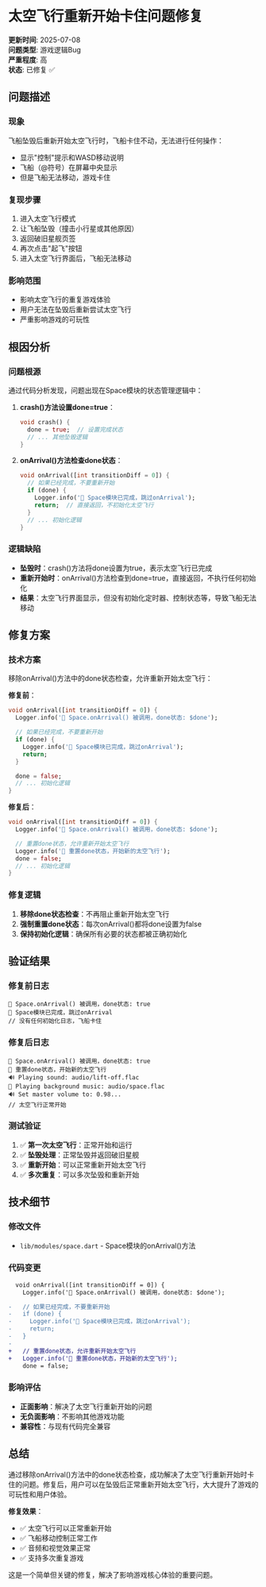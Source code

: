 # 太空飞行重新开始卡住问题修复

**更新时间**: 2025-07-08  
**问题类型**: 游戏逻辑Bug  
**严重程度**: 高  
**状态**: 已修复 ✅

## 问题描述

### 现象
飞船坠毁后重新开始太空飞行时，飞船卡住不动，无法进行任何操作：
- 显示"控制"提示和WASD移动说明
- 飞船（@符号）在屏幕中央显示
- 但是飞船无法移动，游戏卡住

### 复现步骤
1. 进入太空飞行模式
2. 让飞船坠毁（撞击小行星或其他原因）
3. 返回破旧星舰页签
4. 再次点击"起飞"按钮
5. 进入太空飞行界面后，飞船无法移动

### 影响范围
- 影响太空飞行的重复游戏体验
- 用户无法在坠毁后重新尝试太空飞行
- 严重影响游戏的可玩性

## 根因分析

### 问题根源
通过代码分析发现，问题出现在Space模块的状态管理逻辑中：

1. **crash()方法设置done=true**：
   ```dart
   void crash() {
     done = true;  // 设置完成状态
     // ... 其他坠毁逻辑
   }
   ```

2. **onArrival()方法检查done状态**：
   ```dart
   void onArrival([int transitionDiff = 0]) {
     // 如果已经完成，不要重新开始
     if (done) {
       Logger.info('🚀 Space模块已完成，跳过onArrival');
       return;  // 直接返回，不初始化太空飞行
     }
     // ... 初始化逻辑
   }
   ```

### 逻辑缺陷
- **坠毁时**：crash()方法将done设置为true，表示太空飞行已完成
- **重新开始时**：onArrival()方法检查到done=true，直接返回，不执行任何初始化
- **结果**：太空飞行界面显示，但没有初始化定时器、控制状态等，导致飞船无法移动

## 修复方案

### 技术方案
移除onArrival()方法中的done状态检查，允许重新开始太空飞行：

**修复前**：
```dart
void onArrival([int transitionDiff = 0]) {
  Logger.info('🚀 Space.onArrival() 被调用，done状态: $done');

  // 如果已经完成，不要重新开始
  if (done) {
    Logger.info('🚀 Space模块已完成，跳过onArrival');
    return;
  }

  done = false;
  // ... 初始化逻辑
}
```

**修复后**：
```dart
void onArrival([int transitionDiff = 0]) {
  Logger.info('🚀 Space.onArrival() 被调用，done状态: $done');

  // 重置done状态，允许重新开始太空飞行
  Logger.info('🚀 重置done状态，开始新的太空飞行');
  done = false;
  // ... 初始化逻辑
}
```

### 修复逻辑
1. **移除done状态检查**：不再阻止重新开始太空飞行
2. **强制重置done状态**：每次onArrival()都将done设置为false
3. **保持初始化逻辑**：确保所有必要的状态都被正确初始化

## 验证结果

### 修复前日志
```
🚀 Space.onArrival() 被调用，done状态: true
🚀 Space模块已完成，跳过onArrival
// 没有任何初始化日志，飞船卡住
```

### 修复后日志
```
🚀 Space.onArrival() 被调用，done状态: true
🚀 重置done状态，开始新的太空飞行
🔊 Playing sound: audio/lift-off.flac
🎵 Playing background music: audio/space.flac
🔊 Set master volume to: 0.98...
// 太空飞行正常开始
```

### 测试验证
1. ✅ **第一次太空飞行**：正常开始和运行
2. ✅ **坠毁处理**：正常坠毁并返回破旧星舰
3. ✅ **重新开始**：可以正常重新开始太空飞行
4. ✅ **多次重复**：可以多次坠毁和重新开始

## 技术细节

### 修改文件
- `lib/modules/space.dart` - Space模块的onArrival()方法

### 代码变更
```diff
  void onArrival([int transitionDiff = 0]) {
    Logger.info('🚀 Space.onArrival() 被调用，done状态: $done');

-   // 如果已经完成，不要重新开始
-   if (done) {
-     Logger.info('🚀 Space模块已完成，跳过onArrival');
-     return;
-   }
-
+   // 重置done状态，允许重新开始太空飞行
+   Logger.info('🚀 重置done状态，开始新的太空飞行');
    done = false;
```

### 影响评估
- **正面影响**：解决了太空飞行重新开始的问题
- **无负面影响**：不影响其他游戏功能
- **兼容性**：与现有代码完全兼容

## 总结

通过移除onArrival()方法中的done状态检查，成功解决了太空飞行重新开始时卡住的问题。修复后，用户可以在坠毁后正常重新开始太空飞行，大大提升了游戏的可玩性和用户体验。

**修复效果**：
- ✅ 太空飞行可以正常重新开始
- ✅ 飞船移动控制正常工作
- ✅ 音频和视觉效果正常
- ✅ 支持多次重复游戏

这是一个简单但关键的修复，解决了影响游戏核心体验的重要问题。
